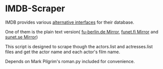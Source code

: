 IMDB-Scraper
===========

IMDB provides various [alternative interfaces](http://www.imdb.com/interfaces) for their database.

One of them is the plain text version( [fu-berlin.de Mirror](ftp://ftp.fu-berlin.de/pub/misc/movies/database/), [funet.fi Mirror](ftp://ftp.funet.fi/pub/mirrors/ftp.imdb.com/pub/) and [sunet.se Mirror](ftp://ftp.sunet.se/pub/tv+movies/imdb/))

This script is designed to scrape though the actors.list and actresses.list files and get the actor name and each actor's film name.

Depends on Mark Pilgrim's roman.py included for convenience.

